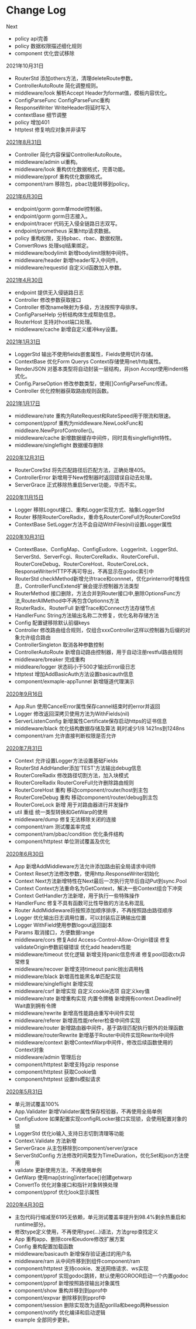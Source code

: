 # Change Log

Next
- policy		api完善
- policy		数据权限描述细化规则
- component		优化尝试移除

2021年10月31日
- RouterStd			添加others方法，清理deleteRoute参数。
- ControllerAutoRoute	简化调整规则。
- middleware/look	解析Accept Header为format值，模板内容优化。
- ConfigParseFunc	ConfigParseFunc重构
- ResponseWriter	WriteHeader将延时写入
- contextBase   细节调整
- policy		增加401
- httptest      修复响应对象并非读写

[2021年8月31日](https://github.com/eudore/eudore/commit/627e6de1fa64c45873c70f86637efa2decc5763f)
- Controller	简化内容保留ControllerAutoRoute。
- middleware/admin	ui重构。
- middleware/look	重构优化数据格式，完善功能。
- middleware/pprof	重构优化数据格式。
- component/ram 移除包，pbac功能转移到policy。

[2021年6月30日](https://github.com/eudore/eudore/tree/266448deb4ed7b48ab7003032d6c8d79f41b962e)
- endpoint/gorm gorm单model控制器。
- endpoint/gorm	gorm日志接入。
- endpoint/tracer	代码无入侵全链路日志双写。
- endpoint/prometheus	采集http请求数据。
- policy	重构权限，支持pbac、rbac、数据权限。
- ConvertRows	处理sql结果绑定。
- middleware/bodylimit	新增bodylimit限制中间件。
- middleware/header		新增header写入中间件。
- middleware/requestid	自定义id函数加入参数。

[2021年4月30日](https://github.com/eudore/eudore/tree/b795b83986f06ab03d47b30d5a2f966cb3413a7b)
- endpoint		提供无入侵链路日志
- Controller	修改参数获取接口
- Controller	修改name映射为多级，方法按照字母排序。
- ConfigParseHelp	分析结构体生成帮助信息。
- RouterHost	支持对host端口处理。
- middleware/cache	新增自定义缓冲key设置。

[2021年1月31日](https://github.com/eudore/eudore/tree/6ba7a5f6603407a09ffbefbb6a830b8926afe247)
- LoggerStd	输出不使用fields嵌套属性，Fields使用切片存储。
- ContextBase	优化Form Querys Context存储使用net/http属性。
- RenderJSON	对基本类型将自动封装一层结构，非json Accept使用indent格式化。
- Config.ParseOption	修改参数类型，使用[]ConfigParseFunc传递。
- Controller	优化控制器获取路由规则函数。

[2021年1月17日](https://github.com/eudore/eudore/tree/d4c9edf68ee3a71bfe7947b5adb4659a3ae3b3d0)
- middleware/rate	重构为RateRequest和RateSpeed用于限流和限速。
- component/pprof	重构为middleware.NewLookFunc和middleare.NewPprofController()。
- middleware/cache	新增数据缓存中间件，同时具有singleflight特性。
- middleware/singleflight 数据缓存删除

[2020年12月31日](https://github.com/eudore/eudore/tree/b4c8ae5d45c01177330fb754341d612db7c36f2d)
- RouterCoreStd	将先匹配路径后匹配方法，正确处理405。
- ControllerError 新增用于New控制器时返回错误自动去处理。
- ServerGrace	正式移除热重启Server功能，华而不实。

[2020年11月15日](https://github.com/eudore/eudore/tree/2cc49fe8c2301f6d73f3ed1c99ce3b68e533c8b5)
 - Logger	移除Logout接口、重构Logger实现方式、抽象LoggerStd
 - Router	移除RouterCoreRadix，重命名RouterCoreFull为RouterCoreStd
 - ContextBase	SetLogger方法不会自动WithFiles(nil)设置Logger属性

[2020年10月31日](https://github.com/eudore/eudore/tree/f919218094d32cf319d4ad9a1f33a260b8450014)
 - ContextBase、ConfigMap、ConfigEudore、LoggerInit、LoggerStd、ServerStd、ServerFcgi、RouterCoreRadix、RouterCoreFull、RouterCoreDebug、RouterCoreHost、RouterCoreLock、ResponseWriterHTTP不再可导出，不再显示在godoc索引中
 - RouterStd checkMethod新增允许trace和connnet，优化printerror时堆栈信息，ControllerFuncExtend扩展会提示控制器方法类型
 - RouterMethod	接口删除，方法合并到Router接口中,删除OptionsFunc方法,RouterAllMethod中不再包含Optionns方法
 - RouterRadix、RouterFull 新增Trace和Connect方法存储节点
 - HandlerFunc String方法输出名称二次修复，优化名称存储方法
 - Config	配置键移除默认前缀keys
 - Controller	修改路由组合规则，仅组合xxxController这样以控制器为后缀的对象允许组合路由
 - ControllerSingleton	取消各种参数控制
 - ControllerAutoRoute	新增自动路由控制器，用于自动注册restful路由规则
 - middleware/breaker	完成重构
 - middleare/logger		状态码小于500才输出Error级日志
 - httptest	增加AddBasicAuth方法设置basicauth信息
 - component/exmaple-appTunnel	新增隧道代理演示

[2020年9月16日](https://github.com/eudore/eudore/tree/10bd82aaa71fc68dfed2d57b5f9ffc45ecdfb8b4)
- App.Run   使用CancelError属性保存cannel结束时的error并返回
- Logger    修改返回深拷贝使用方法为WithFields(nil)
- ServerListenConfig    新增属性Certificate保存启动https的证书信息
- middleware/black  优化结构数据存储及算法 耗时减少1/8 1421ns到1248ns
- component/ram 允许直接判断权限是否允许

[2020年7月31日](https://github.com/eudore/eudore/tree/8cca525455dc48d2b4aaf6f4ceb3faf1251b239c)
- Context 允许设置Logger方法设置基础Fields
- RouterStd   AddHandler添加'TEST'方法输出debug信息
- RouterCoreRadix 修改路径切割方法，加入块模式
- RouterCoreRadix RouterCoreFull允许删除路由规则
- RouterCoreHost  重构 移动component/router/host到主包
- RouterCoreDebug 重构 移动component/router/debug到主包
- RouterCoreLock  新增 用于对路由器进行并发操作
- util    重组 统一类型转换和GetWarp的使用
- middleware/dump 修复无法移除关闭的连接
- component/ram     测试覆盖率完成
- component/ram/pbac/condition 优化条件结构
- component/httptest  单位测试覆盖及优化

[2020年6月30日](https://github.com/eudore/eudore/tree/df89a634ce080e46d9ff822c5da68679570dc2d0)
- App     新增AddMiddleware方法允许添加路由前全局请求中间件
- Context Reset方法修改参数，使用http.ResponseWriter初始化
- Context Next方法新增特性在Next最后一次执行完毕后自动Put到sync.Pool
- Context Context方法重命名为GetContext，解决一些Context组合下冲突
- Context GetHandler方法新增，用于执行一些特殊操作
- HandlerFunc 修复不具有函数可比性导致的方法名称混乱
- Router  AddMiddleware将按照添加顺序排序，不再按照路由路径顺序
- Logger  优化输出日志调用位置，可以封装后正确输出位置
- Logger  WithField使用参数logout返回副本
- Params  取消接口，方便数据range
- middleware/cors    修复Add Access-Control-Allow-Origin错误 修复validateOrigin参数前缀错误 优化add headers性能
- middleware/timeout 优化逻辑 新增支持panic信息传递 修复pool回收ctx异常修复
- middleware/recover 新增支持timeout panic抛出调用栈
- middleware/black   新增高性能黑名单匹配实现
- middleware/singleflight    新增实现
- middleware/csrf    新增实现 自定义cookie选项 自定义key值
- middleware/rate    新增重构实现 内置令牌桶 新增拥有context.Deadline时Wait直到拥有令牌
- middleware/rewrite 新增高性能路由重写中间件实现
- middleware/referer 新增高性能referer检查中间件实现
- middleware/router  新增路由器中间件，基于路径匹配执行额外的处理函数
- middleware/routerRewrite   新增基于Router中间件实现Rewrite中间件
- middleware/context 新增ContextWarp中间件，修改后续函数使用的Context对象
- middleware/admin   管理后台
- component/httptest    新增支持gzip response
- component/httptest    获取Cookie值
- component/httptest    设置tls模拟请求

[2020年5月31日](https://github.com/eudore/eudore/tree/9ee797e6c7e0a23bb04e18795fdccb11d120f907)
- 单元测试覆盖100%
- App.Validater	新增Validater属性保存校验器，不再使用全局单例
- ConfigEudore	如果配置实现configRLocker接口实现锁，会使用配置对象的锁
- LoggerStd		优化io输入,支持日志切割清理等功能
- Context.Validate	方法新增
- ServerGrace	从主包移除到component/server/grace
- ServerStdConfig	方法修改时间类型为TimeDuration，优化Set和json方法使用
- validate	更新使用方法，不再使用单例
- GetWarp	使用map[string]interface{}创建getwarp
- ConvertTo	优化对象接口和指针对象转换处理
- component/pprof 优化look显示属性

[2020年4月30日](https://github.com/eudore/eudore/tree/d283ed31f0579d4015bd141afd47936c9ad4ef28)
- 主包代码行缩减至6195无依赖，单元测试覆盖率提升到98.4%剩余热重启和runtime部分。
- 修改type定义使用，不再使用type(...)语法，方法grep查找定义
- App 重构app、删除core和eudore修改扩展方案
- Config	重构配置加载函数
- middleware/basicauth	新增保存验证通过的用户名
- middleware/ram	从中间件移到到组件component/ram
- component/httptest    支持cookie、发送网络请求、ws实现
- component/pprof   实现godoc跳转，默认使用GOROOR启动一个内置godoc
- component/pprof	新增按照路径输出对象属性
- component/show    重构并移到到pprof中
- component/expvar  删除移到到pprof中
- component/session 删除实现改为适配gorilla和beego两种session
- component/notify  优化编译和启动逻辑
- example 全部同步更新。
